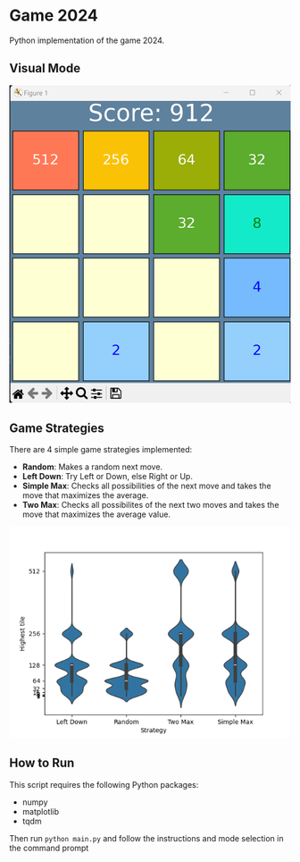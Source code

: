 # Game 2024
Python implementation of the game 2024.
## Visual Mode
![Game Screenshot](img/screenshot_visual.png)

## Game Strategies
There are 4 simple game strategies implemented:
- **Random**: Makes a random next move.
- **Left Down**: Try Left or Down, else Right or Up.
- **Simple Max**: Checks all possibilities of the next move and takes the move that maximizes the average.
- **Two Max**: Checks all possibilites of the next two moves and takes the move that maximizes the average value.

![Game Screenshot](img/game_strategy.png)

## How to Run 
This script requires the following Python packages:
- numpy
- matplotlib
- tqdm

Then run `python main.py` and follow the instructions and mode selection in the command prompt
